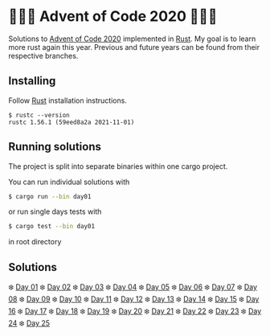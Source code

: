 # 🎄🎄🎄 Advent of Code 2020 🎄🎄🎄  

Solutions to [Advent of Code 2020](https://adventofcode.com/) implemented in [Rust](https://www.rust-lang.org).
My goal is to learn more rust again this year. Previous and future years can be found from their respective branches.

## Installing

Follow [Rust](https://www.rust-lang.org/en-US/install.html) installation instructions.

```
$ rustc --version
rustc 1.56.1 (59eed8a2a 2021-11-01)
```

## Running solutions

The project is split into separate binaries within one cargo project.

You can run individual solutions with

```bash
$ cargo run --bin day01
```

or run single days tests with

```bash
$ cargo test --bin day01
```

in root directory

## Solutions

❄️ [Day 01](src/bin/day01.rs)
❄️ [Day 02](src/bin/day02.rs)
❄️ [Day 03](src/bin/day03.rs)
❄️ [Day 04](src/bin/day04.rs)
❄️ [Day 05](src/bin/day05.rs)
❄️ [Day 06](src/bin/day06.rs)
❄️ [Day 07](src/bin/day07.rs)
❄️ [Day 08](src/bin/day08.rs)
❄️ [Day 09](src/bin/day09.rs)
❄️ [Day 10](src/bin/day10.rs)
❄️ [Day 11](src/bin/day11.rs)
❄️ [Day 12](src/bin/day12.rs)
❄️ [Day 13](src/bin/day13.rs)
❄️ [Day 14](src/bin/day14.rs)
❄️ [Day 15](src/bin/day15.rs)
❄️ [Day 16](src/bin/day16.rs)
❄️ [Day 17](src/bin/day17.rs)
❄️ [Day 18](src/bin/day18.rs)
❄️ [Day 19](src/bin/day19.rs)
❄️ [Day 20](src/bin/day20.rs)
❄️ [Day 21](src/bin/day21.rs)
❄️ [Day 22](src/bin/day22.rs)
❄️ [Day 23](src/bin/day23.rs)
❄️ [Day 24](src/bin/day24.rs)
❄️ [Day 25](src/bin/day25.rs)

